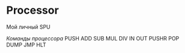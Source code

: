 # Processor
Мой личный SPU

*Команды процессора*
PUSH
ADD
SUB
MUL
DIV
IN
OUT
PUSHR
POP
DUMP
JMP
HLT
